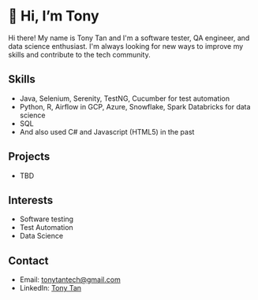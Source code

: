 # 👋 Hi, I’m Tony

Hi there! My name is Tony Tan and I'm a software tester, QA engineer, and data science enthusiast. I'm always looking for new ways to improve my skills and contribute to the tech community.

## Skills
- Java, Selenium, Serenity, TestNG, Cucumber for test automation
- Python, R, Airflow in GCP, Azure, Snowflake, Spark Databricks for data science
- SQL
- And also used C# and Javascript (HTML5) in the past

## Projects
- TBD

## Interests
- Software testing
- Test Automation
- Data Science


## Contact
- Email: tonytantech@gmail.com
- LinkedIn: [Tony Tan]([https://www.linkedin.com/in/tony-tan/](https://www.linkedin.com/in/tony-tan/))


<!---
tonytandata/tonytandata is a ✨ special ✨ repository because its `README.md` (this file) appears on your GitHub profile.
You can click the Preview link to take a look at your changes.
--->
